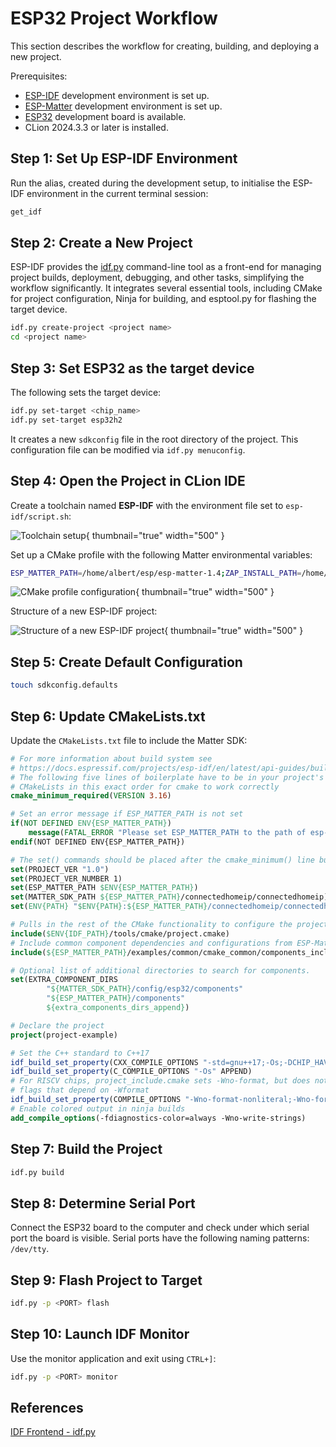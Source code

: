 <show-structure/>

# ESP32 Project Workflow

This section describes the workflow for creating, building, and deploying a new project.

Prerequisites:

- [ESP-IDF](ESP-IDF-Setup.md) development environment is set up.
- [ESP-Matter](ESP-Matter-Setup.md) development environment is set up.
- [ESP32](Espressif.md#hardware) development board is available.
- CLion 2024.3.3 or later is installed.

## Step 1: Set Up ESP-IDF Environment

Run the alias, created during the development setup, to initialise the ESP-IDF environment in the current terminal
session:

```Bash
get_idf
```

## Step 2: Create a New Project

ESP-IDF provides the [idf.py](https://docs.espressif.com/projects/esp-idf/en/v5.2.3/esp32/api-guides/tools/idf-py.html)
command-line tool as a front-end for managing project builds, deployment, debugging, and other tasks, simplifying the
workflow significantly. It integrates several essential tools, including CMake for project configuration, Ninja for
building, and esptool.py for flashing the target device.

```Bash
idf.py create-project <project name>
cd <project name>
```

## Step 3: Set ESP32 as the target device

The following sets the target device:

```Bash
idf.py set-target <chip_name>
idf.py set-target esp32h2
```

It creates a new `sdkconfig` file in the root directory of the project. This configuration file can be modified via
`idf.py menuconfig`.

## Step 4: Open the Project in CLion IDE

Create a toolchain named **ESP-IDF** with the environment file set to `esp-idf/script.sh`:

![Toolchain setup](image10.png){ thumbnail="true" width="500" }

Set up a CMake profile with the following Matter environmental variables:

```Bash
ESP_MATTER_PATH=/home/albert/esp/esp-matter-1.4;ZAP_INSTALL_PATH=/home/albert/esp/esp-matter-1.4/connectedhomeip/connectedhomeip/.environment/cipd/packages/zap;PATH=/usr/local/sbin:/usr/local/bin:/usr/sbin:/usr/bin:/sbin:/bin:/usr/games:/usr/local/games:/snap/bin:/snap/bin:/home/albert/.local/share/JetBrains/Toolbox/scripts:/home/albert/esp/esp-matter-1.4/connectedhomeip/connectedhomeip/.environment/cipd/packages/pigweed
```

![CMake profile configuration](image26.png){ thumbnail="true" width="500" }

Structure of a new ESP-IDF project:

![Structure of a new ESP-IDF project](image12.png){ thumbnail="true" width="500" }

## Step 5: Create Default Configuration

```Bash
touch sdkconfig.defaults
```

## Step 6: Update CMakeLists.txt

Update the `CMakeLists.txt` file to include the Matter SDK:

```CMake
# For more information about build system see
# https://docs.espressif.com/projects/esp-idf/en/latest/api-guides/build-system.html
# The following five lines of boilerplate have to be in your project's
# CMakeLists in this exact order for cmake to work correctly
cmake_minimum_required(VERSION 3.16)

# Set an error message if ESP_MATTER_PATH is not set
if(NOT DEFINED ENV{ESP_MATTER_PATH})
    message(FATAL_ERROR "Please set ESP_MATTER_PATH to the path of esp-matter repo")
endif(NOT DEFINED ENV{ESP_MATTER_PATH})

# The set() commands should be placed after the cmake_minimum() line but before the include() line.
set(PROJECT_VER "1.0")
set(PROJECT_VER_NUMBER 1)
set(ESP_MATTER_PATH $ENV{ESP_MATTER_PATH})
set(MATTER_SDK_PATH ${ESP_MATTER_PATH}/connectedhomeip/connectedhomeip)
set(ENV{PATH} "$ENV{PATH}:${ESP_MATTER_PATH}/connectedhomeip/connectedhomeip/.environment/cipd/packages/pigweed")

# Pulls in the rest of the CMake functionality to configure the project, discover all the components, etc.
include($ENV{IDF_PATH}/tools/cmake/project.cmake)
# Include common component dependencies and configurations from ESP-Matter examples
include(${ESP_MATTER_PATH}/examples/common/cmake_common/components_include.cmake)

# Optional list of additional directories to search for components.
set(EXTRA_COMPONENT_DIRS
        "${MATTER_SDK_PATH}/config/esp32/components"
        "${ESP_MATTER_PATH}/components"
        ${extra_components_dirs_append})

# Declare the project
project(project-example)

# Set the C++ standard to C++17
idf_build_set_property(CXX_COMPILE_OPTIONS "-std=gnu++17;-Os;-DCHIP_HAVE_CONFIG_H;-Wno-overloaded-virtual" APPEND)
idf_build_set_property(C_COMPILE_OPTIONS "-Os" APPEND)
# For RISCV chips, project_include.cmake sets -Wno-format, but does not clear various
# flags that depend on -Wformat
idf_build_set_property(COMPILE_OPTIONS "-Wno-format-nonliteral;-Wno-format-security" APPEND)
# Enable colored output in ninja builds
add_compile_options(-fdiagnostics-color=always -Wno-write-strings)
```

## Step 7: Build the Project

```Bash
idf.py build
```

## Step 8: Determine Serial Port

Connect the ESP32 board to the computer and check under which serial port the board is visible. Serial ports have the
following naming patterns: `/dev/tty`.

## Step 9: Flash Project to Target

```Bash
idf.py -p <PORT> flash
```

## Step 10: Launch IDF Monitor

Use the monitor application and exit using `CTRL+]`:

```Bash
idf.py -p <PORT> monitor
```

## References

[IDF Frontend - idf.py](https://docs.espressif.com/projects/esp-idf/en/stable/esp32h2/api-guides/tools/idf-py.html)